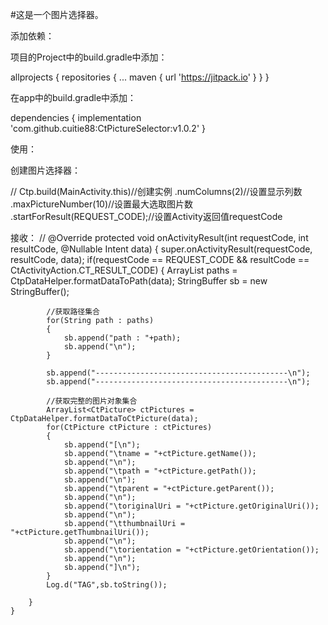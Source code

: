 #这是一个图片选择器。


添加依赖：

项目的Project中的build.gradle中添加：

allprojects {
		repositories {
			...
			maven { url 'https://jitpack.io' }
		}
	}

在app中的build.gradle中添加：

dependencies {
	        implementation 'com.github.cuitie88:CtPictureSelector:v1.0.2'
}

使用：

创建图片选择器：

//
Ctp.build(MainActivity.this)//创建实例
     .numColumns(2)//设置显示列数
     .maxPictureNumber(10)//设置最大选取图片数
     .startForResult(REQUEST_CODE);//设置Activity返回值requestCode
              
              
接收：
//
@Override
    protected void onActivityResult(int requestCode, int resultCode, @Nullable Intent data)
    {
        super.onActivityResult(requestCode, resultCode, data);
        if(requestCode == REQUEST_CODE && resultCode == CtActivityAction.CT_RESULT_CODE)
        {
            ArrayList<String> paths =  CtpDataHelper.formatDataToPath(data);
            StringBuffer sb = new StringBuffer();

            //获取路径集合
            for(String path : paths)
            {
                sb.append("path : "+path);
                sb.append("\n");
            }

            sb.append("-------------------------------------------\n");
            sb.append("-------------------------------------------\n");

            //获取完整的图片对象集合
            ArrayList<CtPicture> ctPictures = CtpDataHelper.formatDataToCtPicture(data);
            for(CtPicture ctPicture : ctPictures)
            {
                sb.append("[\n");
                sb.append("\tname = "+ctPicture.getName());
                sb.append("\n");
                sb.append("\tpath = "+ctPicture.getPath());
                sb.append("\n");
                sb.append("\tparent = "+ctPicture.getParent());
                sb.append("\n");
                sb.append("\toriginalUri = "+ctPicture.getOriginalUri());
                sb.append("\n");
                sb.append("\tthumbnailUri = "+ctPicture.getThumbnailUri());
                sb.append("\n");
                sb.append("\torientation = "+ctPicture.getOrientation());
                sb.append("\n");
                sb.append("]\n");
            }
            Log.d("TAG",sb.toString());

        }
    }
